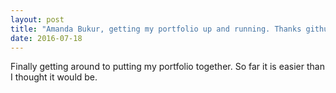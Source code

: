 ```yaml
---
layout: post
title: "Amanda Bukur, getting my portfolio up and running. Thanks github!"
date: 2016-07-18
---
```


Finally getting around to putting my portfolio together. So far it is easier than I thought it would be. 
